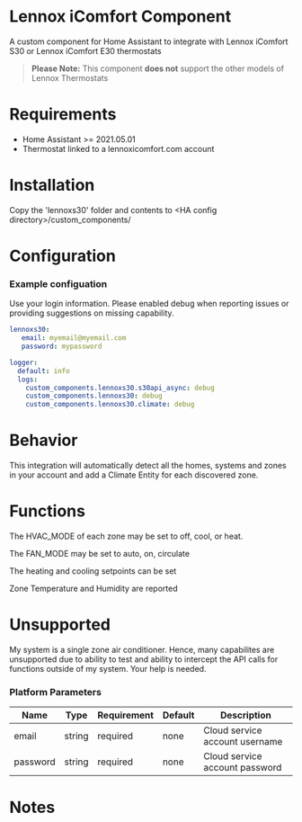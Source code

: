 # Lennox iComfort Component
A custom component for Home Assistant to integrate with Lennox iComfort S30 or Lennox iComfort E30 thermostats

> **Please Note:** This component **does not** support the other models of Lennox Thermostats 

# Requirements

- Home Assistant >= 2021.05.01
- Thermostat linked to a lennoxicomfort.com account

# Installation
Copy the 'lennoxs30' folder and contents to &lt;HA config directory&gt;/custom_components/ 

# Configuration
### Example configuation

Use your login information.  Please enabled debug when reporting issues or providing suggestions on missing capability.

```yaml
lennoxs30:
   email: myemail@myemail.com
   password: mypassword

logger:
  default: info
  logs:
    custom_components.lennoxs30.s30api_async: debug
    custom_components.lennoxs30: debug
    custom_components.lennoxs30.climate: debug
```
# Behavior

This integration will automatically detect all the  homes, systems and zones in your account and add a Climate Entity for each discovered zone.

# Functions

The HVAC_MODE of each zone may be set to off, cool, or heat.

The FAN_MODE may be set to auto, on, circulate

The heating and cooling setpoints can be set

Zone Temperature and Humidity are reported

# Unsupported

My system is a single zone air conditioner.  Hence, many capabilites are unsupported due to ability to test and ability to intercept the API calls for functions outside of my system.  Your help is needed.

### Platform Parameters
| Name | Type | Requirement | Default | Description |
| ---- | ---- | ----------- | ------- | ----------- |
| email | string | required | none | Cloud service account username |
| password | string | required | none | Cloud service account password |

# Notes


